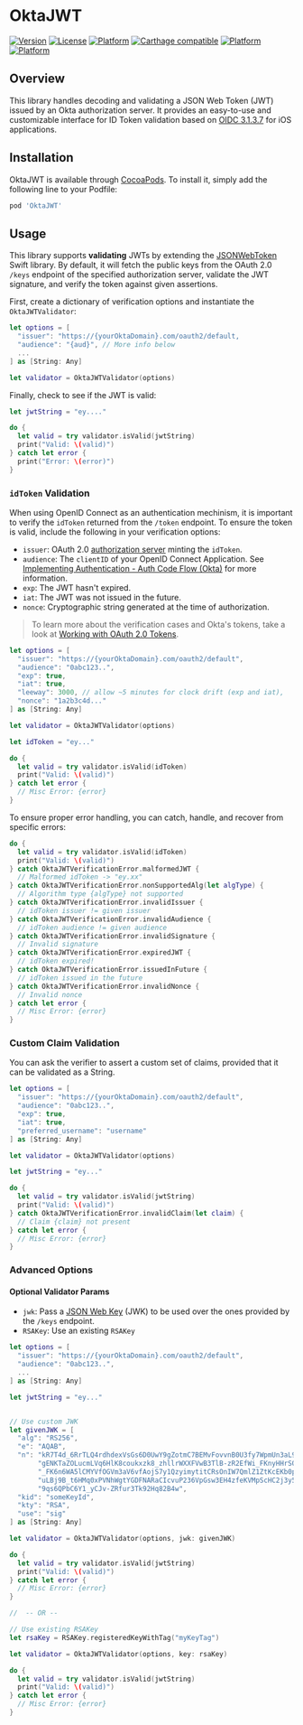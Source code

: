 # OktaJWT

[![Version](https://img.shields.io/cocoapods/v/OktaJWT.svg?style=flat)](http://cocoapods.org/pods/OktaJWT)
[![License](https://img.shields.io/cocoapods/l/OktaJWT.svg?style=flat)](http://cocoapods.org/pods/OktaJWT)
[![Platform](https://img.shields.io/cocoapods/p/OktaJWT.svg?style=flat)](http://cocoapods.org/pods/OktaJWT)
[![Carthage compatible](https://img.shields.io/badge/Carthage-compatible-4BC51D.svg?style=flat)](https://github.com/Carthage/Carthage)
[![Platform](https://img.shields.io/badge/swift-4.2-green.svg?style=flat)](http://cocoapods.org/pods/OktaJWT)
[![Platform](https://img.shields.io/badge/swift-5.0-green.svg?style=flat)](http://cocoapods.org/pods/OktaJWT)

## Overview

This library handles decoding and validating a JSON Web Token (JWT) issued by an Okta authorization server. It provides an easy-to-use and customizable interface for ID Token validation based on [OIDC 3.1.3.7](http://openid.net/specs/openid-connect-core-1_0.html#IDTokenValidation) for iOS applications.

## Installation

OktaJWT is available through [CocoaPods](http://cocoapods.org). To install it, simply add the following line to your Podfile:

```ruby
pod 'OktaJWT'
```

## Usage

This library supports **validating** JWTs by extending the [JSONWebToken](https://github.com/kreactive/JSONWebToken) Swift library. By default, it will fetch the public keys from the OAuth 2.0 `/keys` endpoint of the specified authorization server, validate the JWT signature, and verify the token against given assertions.

First, create a dictionary of verification options and instantiate the `OktaJWTValidator`:

```swift
let options = [
  "issuer": "https://{yourOktaDomain}.com/oauth2/default,
  "audience": "{aud}", // More info below
  ...
] as [String: Any]

let validator = OktaJWTValidator(options)
```

Finally, check to see if the JWT is valid:

```swift
let jwtString = "ey...."

do {
  let valid = try validator.isValid(jwtString)
  print("Valid: \(valid)")
} catch let error {
  print("Error: \(error)")
}
```

### `idToken` Validation

When using OpenID Connect as an authentication mechinism, it is important to verify the `idToken` returned from the `/token` endpoint. To ensure the token is valid, include the following in your verification options:

- `issuer`: OAuth 2.0 [authorization server](https://developer.okta.com/authentication-guide/implementing-authentication/set-up-authz-server) minting the `idToken`.
- `audience`: The `clientID` of your OpenID Connect Application. See [Implementing Authentication - Auth Code Flow (Okta)](https://developer.okta.com/authentication-guide/implementing-authentication/auth-code-pkce) for more information.
- `exp`: The JWT hasn't expired.
- `iat`: The JWT was not issued in the future.
- `nonce`: Cryptographic string generated at the time of authorization.

> To learn more about the verification cases and Okta's tokens, take a look at [Working with OAuth 2.0 Tokens](https://developer.okta.com/authentication-guide/tokens/validating-id-tokens).

```swift
let options = [
  "issuer": "https://{yourOktaDomain}.com/oauth2/default",
  "audience": "0abc123..",
  "exp": true,
  "iat": true,
  "leeway": 3000, // allow ~5 minutes for clock drift (exp and iat),
  "nonce": "1a2b3c4d..."
] as [String: Any]

let validator = OktaJWTValidator(options)

let idToken = "ey..."

do {
  let valid = try validator.isValid(idToken)
  print("Valid: \(valid)")
} catch let error {
  // Misc Error: {error}
}
```

To ensure proper error handling, you can catch, handle, and recover from specific errors:

```swift
do {
  let valid = try validator.isValid(idToken)
  print("Valid: \(valid)")
} catch OktaJWTVerificationError.malformedJWT {
  // Malformed idToken -> "ey.xx"
} catch OktaJWTVerificationError.nonSupportedAlg(let algType) {
  // Algorithm type {algType} not supported
} catch OktaJWTVerificationError.invalidIssuer {
  // idToken issuer != given issuer
} catch OktaJWTVerificationError.invalidAudience {
  // idToken audience != given audience
} catch OktaJWTVerificationError.invalidSignature {
  // Invalid signature
} catch OktaJWTVerificationError.expiredJWT {
  // idToken expired!
} catch OktaJWTVerificationError.issuedInFuture {
  // idToken issued in the future
} catch OktaJWTVerificationError.invalidNonce {
  // Invalid nonce
} catch let error {
  // Misc Error: {error}
}
```

### Custom Claim Validation

You can ask the verifier to assert a custom set of claims, provided that it can be validated as a String.

```swift
let options = [
  "issuer": "https://{yourOktaDomain}.com/oauth2/default",
  "audience": "0abc123..",
  "exp": true,
  "iat": true,
  "preferred_username": "username"
] as [String: Any]

let validator = OktaJWTValidator(options)

let jwtString = "ey..."

do {
  let valid = try validator.isValid(jwtString)
  print("Valid: \(valid)")
} catch OktaJWTVerificationError.invalidClaim(let claim) {
  // Claim {claim} not present
} catch let error {
  // Misc Error: {error}
}
```

### Advanced Options

#### Optional Validator Params

- `jwk`: Pass a [JSON Web Key](https://tools.ietf.org/html/rfc7517) (JWK) to be used over the ones provided by the `/keys` endpoint.
- `RSAKey`: Use an existing `RSAKey`

```swift
let options = [
  "issuer": "https://{yourOktaDomain}.com/oauth2/default",
  "audience": "0abc123..",
  ...
] as [String: Any]

let jwtString = "ey..."


// Use custom JWK
let givenJWK = [
  "alg": "RS256",
  "e": "AQAB",
  "n": "kR7T4d_6RrTLQ4rdhdexVsGs6D0UwY9gZotmC7BEMvFovvnB0U3fy7WpmUn3aL9ooUJuDj19h17l3" +
       "gENKTaZOLucmLVq6HlK8coukxzk8_zhllrWXXFVwB3TlB-zR2EfWi_FKnyHHrSQ0lb1RfO7wberhy" +
       "_FK6n6WA5lCMYVfOGVm3aV6vfAojS7y1QzyimytitCRsOnIW7QmlZ1ZtKcEKb0pGdwSAAj-OSldZL" +
       "uLBj9B_t6HMq0xPVNhWgtYGDFNARaCIcvuP236VpGsw3EH4zfeKVMpScHC2j3y5JvMefn_iVgBzW7" +
       "9qs6QPbC6Y1_yCJv-ZRfur3Tk92Hq82B4w",
  "kid": "someKeyId",
  "kty": "RSA",
  "use": "sig"
] as [String: Any]

let validator = OktaJWTValidator(options, jwk: givenJWK)

do {
  let valid = try validator.isValid(jwtString)
  print("Valid: \(valid)")
} catch let error {
  // Misc Error: {error}
}

//  -- OR --

// Use existing RSAKey
let rsaKey = RSAKey.registeredKeyWithTag("myKeyTag")

let validator = OktaJWTValidator(options, key: rsaKey)

do {
  let valid = try validator.isValid(jwtString)
  print("Valid: \(valid)")
} catch let error {
  // Misc Error: {error}
}
```
